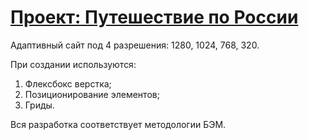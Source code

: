 # [Проект: Путешествие по России](https://dlmedv.github.io/russian-travel/)

Адаптивный сайт под 4 разрешения: 1280, 1024, 768, 320.

При создании используются:
1. Флексбокс верстка;
2. Позиционирование элементов;
3. Гриды.

Вся разработка соответствует методологии БЭМ.

